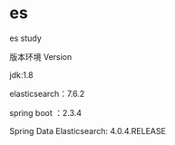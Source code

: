 # es
es study

版本环境
Version

jdk:1.8

elasticsearch：7.6.2

spring boot ：2.3.4

Spring Data Elasticsearch: 4.0.4.RELEASE
